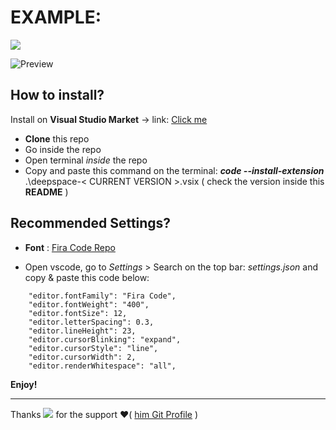 
# EXAMPLE:

![](https://img.shields.io/github/package-json/v/twopill/deepSpace-vscodetheme?color=A2D3C2&style=for-the-badge)

![Preview](https://raw.githubusercontent.com/twopill/deepSpace-vscodetheme/main/example-theme.jpg)

##  How to install?

Install on **Visual Studio Market** -> link: <a href="https://marketplace.visualstudio.com/items?itemName=twopill.deepspace">Click me</a>

* **Clone** this repo
* Go inside the repo
* Open terminal _inside_ the repo
* Copy and paste this command on the terminal: ***code --install-extension*** .\deepspace-< CURRENT VERSION >.vsix ( check the version inside this **README** )

## Recommended Settings?

* **Font** :  <a href="https://github.com/tonsky/FiraCode">Fira Code Repo</a>

* Open vscode, go to _Settings_ > Search on the top bar: _settings.json_ and copy & paste this code below:
```
    "editor.fontFamily": "Fira Code",
    "editor.fontWeight": "400",
    "editor.fontSize": 12,
    "editor.letterSpacing": 0.3,
    "editor.lineHeight": 23,
    "editor.cursorBlinking": "expand",
    "editor.cursorStyle": "line",
    "editor.cursorWidth": 2,
    "editor.renderWhitespace": "all",
```

**Enjoy!**

----------------------------------------------------

Thanks ![](https://img.shields.io/github/followers/MattiaCintura?label=Mattia%20Cintura&style=social) for the support ❤️( <a href="https://github.com/MattiaCintura"> him Git Profile</a> )  
